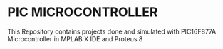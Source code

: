 # PIC MICROCONTROLLER
This Repository contains projects done and simulated with PIC16F877A Microcontroller in MPLAB X IDE and Proteus 8 
